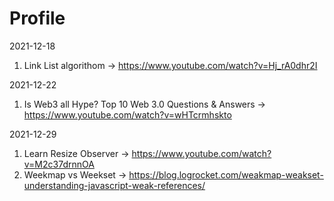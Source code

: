 # Profile
2021-12-18
  1. Link List algorithom -> https://www.youtube.com/watch?v=Hj_rA0dhr2I

2021-12-22
  1. Is Web3 all Hype? Top 10 Web 3.0 Questions & Answers -> https://www.youtube.com/watch?v=wHTcrmhskto

2021-12-29
  1. Learn Resize Observer -> https://www.youtube.com/watch?v=M2c37drnnOA
  2. Weekmap vs Weekset -> https://blog.logrocket.com/weakmap-weakset-understanding-javascript-weak-references/
